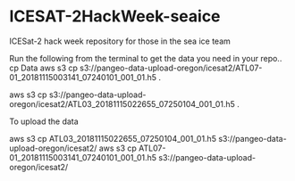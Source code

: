 # ICESAT-2HackWeek-seaice
ICESat-2 hack week repository for those in the sea ice team


Run the following from the terminal to get the data you need in your repo..
cp Data
aws s3 cp s3://pangeo-data-upload-oregon/icesat2/ATL07-01_20181115003141_07240101_001_01.h5 .

aws s3 cp s3://pangeo-data-upload-oregon/icesat2/ATL03_20181115022655_07250104_001_01.h5 .

To upload the data 

aws s3 cp ATL03_20181115022655_07250104_001_01.h5 s3://pangeo-data-upload-oregon/icesat2/
aws s3 cp ATL07-01_20181115003141_07240101_001_01.h5 s3://pangeo-data-upload-oregon/icesat2/